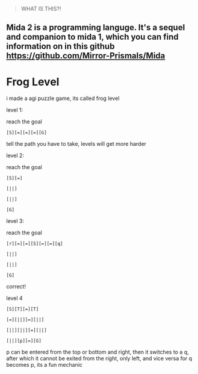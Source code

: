 > WHAT IS THIS?!
## Mida 2 is a programming languge. It's a sequel and companion to mida 1, which you can find information on in this github https://github.com/Mirror-Prismals/Mida
# Frog Level
i made a agi puzzle game, its called frog level



level 1:

reach the goal
```mida
[S][=][=][=][G]
```
tell the path you have to take, levels will get more harder



level 2:

reach the goal
```mida
[S][=]

[||]

[||]

[G]
```


level 3:

reach the goal
```mida
[r][=][=][S][=][=][q]

[||]

[||]

[G]
```


correct!

level 4
```mida
[S][T][=][T]

[=][||][=][||]

[||][||][=][||]

[||][p][=][G]
```


p can be entered from the top or bottom and right, then it switches to a q, after which it cannot be exited from the right, only left, and vice versa for q becomes p, its a fun mechanic
